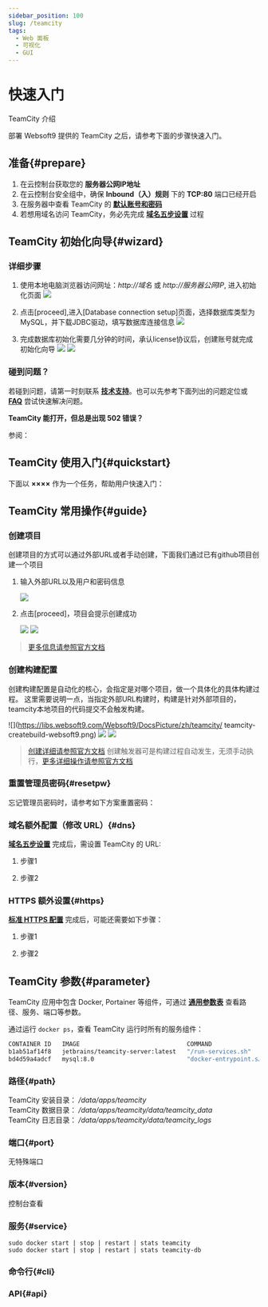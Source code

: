 ```yaml
---
sidebar_position: 100
slug: /teamcity
tags:
  - Web 面板
  - 可视化
  - GUI
---
```


# 快速入门

TeamCity 介绍

部署 Websoft9 提供的 TeamCity 之后，请参考下面的步骤快速入门。

## 准备{#prepare}

1. 在云控制台获取您的 **服务器公网IP地址** 
2. 在云控制台安全组中，确保 **Inbound（入）规则** 下的 **TCP:80** 端口已经开启
3. 在服务器中查看 TeamCity 的 **[默认账号和密码](./user/credentials)**  
4. 若想用域名访问 TeamCity，务必先完成 **[域名五步设置](./administrator/domain_step)** 过程

## TeamCity 初始化向导{#wizard}

### 详细步骤

1. 使用本地电脑浏览器访问网址：*http://域名* 或 *http://服务器公网IP*, 进入初始化页面
   ![](https://libs.websoft9.com/Websoft9/DocsPicture/zh/teamcity/teamcity-start-websoft9.png)

2. 点击[proceed],进入[Database connection setup]页面，选择数据库类型为MySQL，并下载JDBC驱动，填写数据库连接信息
   ![](https://libs.websoft9.com/Websoft9/DocsPicture/zh/teamcity/teamcity-setupdb-websoft9.png)

3. 完成数据库初始化需要几分钟的时间，承认license协议后，创建账号就完成初始化向导
   ![](https://libs.websoft9.com/Websoft9/DocsPicture/zh/teamcity/teamcity-account-websoft9.png)
   ![](https://libs.websoft9.com/Websoft9/DocsPicture/zh/teamcity/teamcity-main-websoft9.png)

### 碰到问题？

若碰到问题，请第一时刻联系 **[技术支持](./helpdesk)**。也可以先参考下面列出的问题定位或  **[FAQ](./faq#setup)** 尝试快速解决问题。

**TeamCity 能打开，但总是出现 502 错误？**  

参阅：

## TeamCity 使用入门{#quickstart}

下面以 **××××** 作为一个任务，帮助用户快速入门：

## TeamCity 常用操作{#guide}

### 创建项目

创建项目的方式可以通过外部URL或者手动创建，下面我们通过已有github项目创建一个项目

1. 输入外部URL以及用户和密码信息

   ![](https://libs.websoft9.com/Websoft9/DocsPicture/zh/teamcity/teamcity-createprj-websoft9.png)

2. 点击[proceed]，项目会提示创建成功

   ![](https://libs.websoft9.com/Websoft9/DocsPicture/zh/teamcity/teamcity-createconfirm-websoft9.png)
   ![](https://libs.websoft9.com/Websoft9/DocsPicture/zh/teamcity/teamcity-createsuccess-websoft9.png)

 > [更多信息请参照官方文档](https://www.jetbrains.com/help/teamcity/creating-and-editing-projects.html)
 
### 创建构建配置

创建构建配置是自动化的核心，会指定是对哪个项目，做一个具体化的具体构建过程。
这里需要说明一点，当指定外部URL构建时，构建是针对外部项目的，teamcity本地项目的代码提交不会触发构建。

   ![](https://libs.websoft9.com/Websoft9/DocsPicture/zh/teamcity/ teamcity-createbuild-websoft9.png)
   ![](https://libs.websoft9.com/Websoft9/DocsPicture/zh/teamcity/teamcity-createbuild2-websoft9.png)
   ![](https://libs.websoft9.com/Websoft9/DocsPicture/zh/teamcity/teamcity-createbuild3-websoft9.png)

 > [创建详细请参照官方文档](https://www.jetbrains.com/help/teamcity/creating-and-editing-build-configurations.html)
 > 创建触发器可是构建过程自动发生，无须手动执行，[更多详细操作请参照官方文档](https://www.jetbrains.com/help/teamcity/configuring-build-triggers.html) 
 
### 重置管理员密码{#resetpw}

忘记管理员密码时，请参考如下方案重置密码：  

### 域名额外配置（修改 URL）{#dns}

**[域名五步设置](./administrator/domain_step)** 完成后，需设置 TeamCity 的 URL:  

1. 步骤1

2. 步骤2

### HTTPS 额外设置{#https}

**[标准 HTTPS 配置](./administrator/domain_https)** 完成后，可能还需要如下步骤： 

1. 步骤1

2. 步骤2

## TeamCity 参数{#parameter}

TeamCity 应用中包含 Docker, Portainer 等组件，可通过 **[通用参数表](./administrator/parameter)** 查看路径、服务、端口等参数。 

通过运行 `docker ps`，查看 TeamCity 运行时所有的服务组件：   

```bash
CONTAINER ID   IMAGE                              COMMAND                  CREATED          STATUS          PORTS                                       NAMES
b1ab51af14f8   jetbrains/teamcity-server:latest   "/run-services.sh"       21 minutes ago   Up 21 minutes   0.0.0.0:8111->8111/tcp, :::8111->8111/tcp   teamcity
bd4d59a4adcf   mysql:8.0                          "docker-entrypoint.s…"   21 minutes ago   Up 21 minutes   3306/tcp, 33060/tcp                         teamcity-db

```

### 路径{#path}

TeamCity 安装目录： */data/apps/teamcity*   
TeamCity 数据目录： */data/apps/teamcity/data/teamcity_data*  
TeamCity 日志目录： */data/apps/teamcity/data/teamcity_logs*  

### 端口{#port}

无特殊端口

### 版本{#version}

控制台查看

### 服务{#service}

```shell
sudo docker start | stop | restart | stats teamcity
sudo docker start | stop | restart | stats teamcity-db
```

### 命令行{#cli}

### API{#api}

